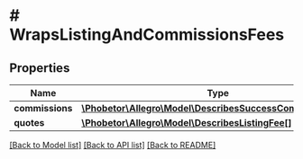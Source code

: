 # # WrapsListingAndCommissionsFees

## Properties

Name | Type | Description | Notes
------------ | ------------- | ------------- | -------------
**commissions** | [**\Phobetor\Allegro\Model\DescribesSuccessCommissionFee[]**](DescribesSuccessCommissionFee.md) |  |
**quotes** | [**\Phobetor\Allegro\Model\DescribesListingFee[]**](DescribesListingFee.md) |  |

[[Back to Model list]](../../README.md#models) [[Back to API list]](../../README.md#endpoints) [[Back to README]](../../README.md)
